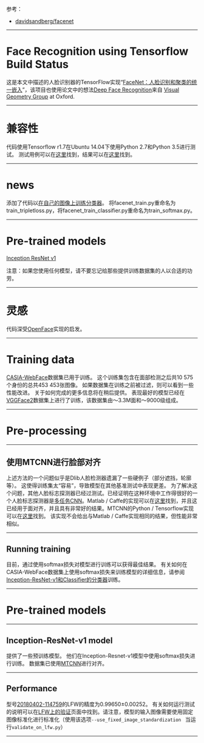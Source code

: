 参考：

- [davidsandberg/facenet](https://github.com/davidsandberg/facenet)


----------
# Face Recognition using Tensorflow Build Status

这是本文中描述的人脸识别器的TensorFlow实现“[FaceNet：人脸识别和聚类的统一嵌入](https://arxiv.org/abs/1503.03832)”，该项目也使用论文中的想法[Deep Face Recognition](http://www.robots.ox.ac.uk/~vgg/publications/2015/Parkhi15/parkhi15.pdf)来自 [Visual Geometry Group](http://www.robots.ox.ac.uk/~vgg/) at Oxford.


----------


# 兼容性
代码使用Tensorflow r1.7在Ubuntu 14.04下使用Python 2.7和Python 3.5进行测试。 测试用例可以在[这里](https://github.com/davidsandberg/facenet/tree/master/test)找到，结果可以在[这里](travis-ci.org/davidsandberg/facenet)找到。


----------


# news
添加了代码以[在自己的图像上训练分类器](https://github.com/davidsandberg/facenet/wiki/Train-a-classifier-on-own-images)。 将facenet_train.py重命名为train_tripletloss.py，将facenet_train_classifier.py重命名为train_softmax.py。


----------


# Pre-trained models
[Inception ResNet v1](https://github.com/davidsandberg/facenet/blob/master/src/models/inception_resnet_v1.py)

注意：如果您使用任何模型，请不要忘记给那些提供训练数据集的人以合适的功劳。


----------


# 灵感
代码深受[OpenFace](https://github.com/cmusatyalab/openface)实现的启发。


----------


# Training data
[CASIA-WebFace](http://www.cbsr.ia.ac.cn/english/CASIA-WebFace-Database.html)数据集已用于训练。 这个训练集包含在面部检测之后共10 575个身份的总共453 453张图像。 如果数据集在训练之前被过滤，则可以看到一些性能改进。 关于如何完成的更多信息将在稍后提供。 表现最好的模型已经在[VGGFace2](https://www.robots.ox.ac.uk/~vgg/data/vgg_face2/)数据集上进行了训练，该数据集由〜3.3M面和〜9000级组成。


----------


# Pre-processing


----------


## 使用MTCNN进行脸部对齐
上述方法的一个问题似乎是Dlib人脸检测器遗漏了一些硬例子（部分遮挡，轮廓等）。 这使得训练集太“容易”，导致模型在其他基准测试中表现更差。 为了解决这个问题，其他人脸标志探测器已经过测试。已经证明在这种环境中工作得很好的一个人脸标志探测器是[多任务CNN](https://kpzhang93.github.io/MTCNN_face_detection_alignment/index.html)。Matlab / Caffe的实现可以在[这里](https://github.com/kpzhang93/MTCNN_face_detection_alignment)找到，并且这已经用于面对齐，并且具有非常好的结果。MTCNN的Python / Tensorflow实现可以在[这里](https://github.com/davidsandberg/facenet/tree/master/src/align)找到。 该实现不会给出与Matlab / Caffe实现相同的结果，但性能非常相似。


----------
## Running training
目前，通过使用softmax损失对模型进行训练可以获得最佳结果。 有关如何在CASIA-WebFace数据集上使用softmax损失来训练模型的详细信息，请参阅[Inception-ResNet-v1和Classifier的分类器](https://github.com/davidsandberg/facenet/wiki/Classifier-training-of-inception-resnet-v1)训练。


----------
# Pre-trained models


----------
## Inception-ResNet-v1 model
提供了一些预训练模型。 他们在Inception-Resnet-v1模型中使用softmax损失进行训练。 数据集已使用[MTCNN](https://github.com/davidsandberg/facenet/tree/master/src/align)进行对齐。


----------


## Performance
型号[20180402-114759](https://drive.google.com/open?id=1EXPBSXwTaqrSC0OhUdXNmKSh9qJUQ55-)的LFW的精度为0.99650±0.00252。 有关如何运行测试的说明可以在[LFW上的验证](https://github.com/davidsandberg/facenet/wiki/Validate-on-lfw)页面中找到。请注意，模型的输入图像需要使用固定图像标准化进行标准化（使用该选项`--use_fixed_image_standardization ` 当运行`validate_on_lfw.py`）


----------

